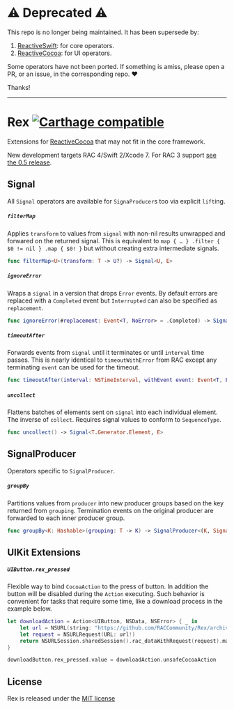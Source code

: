# ⚠️ Deprecated ⚠️ 

This repo is no longer being maintained. It has been supersede by: 

1. [ReactiveSwift](https://github.com/ReactiveCocoa/ReactiveSwift): for core operators.
2. [ReactiveCocoa](https://github.com/ReactiveCocoa/ReactiveCocoa): for UI operators.

Some operators have not been ported. If something is amiss, please open a PR, or an issue, in the corresponding repo. ❤️

Thanks!

--- 

# Rex [![Carthage compatible](https://img.shields.io/badge/Carthage-compatible-4BC51D.svg?style=flat)](https://github.com/Carthage/Carthage)
Extensions for [ReactiveCocoa](https://github.com/ReactiveCocoa/ReactiveCocoa) that may not fit in the core framework.

New development targets RAC 4/Swift 2/Xcode 7. For RAC 3 support [see the 0.5 
release](https://github.com/RACCommunity/Rex/releases/tag/v0.5.0).

## Signal
All `Signal` operators are available for `SignaProducer`s too via explicit `lift`ing.

##### `filterMap`
Applies `transform` to values from `signal` with non-nil results unwrapped and forwared on the returned signal. This is equivalent to `map { … } .filter { $0 != nil } .map { $0! }`  but without creating extra intermediate signals.

```swift
func filterMap<U>(transform: T -> U?) -> Signal<U, E>
```

##### `ignoreError`
Wraps a `signal` in a version that drops `Error` events. By default errors are replaced with a `Completed` event but `Interrupted` can also be specified as `replacement`.

```swift
func ignoreError(#replacement: Event<T, NoError> = .Completed) -> Signal<T, NoError>
```

##### `timeoutAfter`
Forwards events from `signal` until it terminates or until `interval` time passes. This is nearly identical to `timeoutWithError` from RAC except any terminating `event` can be used for the timeout.

```swift
func timeoutAfter(interval: NSTimeInterval, withEvent event: Event<T, E>, onScheduler scheduler: DateSchedulerType) -> Signal<T, E>
```

##### `uncollect`

Flattens batches of elements sent on `signal` into each individual element. The inverse of `collect`. Requires signal values to conform to `SequenceType`.

```swift
func uncollect() -> Signal<T.Generator.Element, E>
```


## SignalProducer
Operators specific to `SignalProducer`.

##### `groupBy`
Partitions values from `producer` into new producer groups based on the key returned from `grouping`. Termination events on the original producer are forwarded to each inner producer group.

```swift
func groupBy<K: Hashable>(grouping: T -> K) -> SignalProducer<(K, SignalProducer<T, E>), E>
```

## UIKit Extensions

##### `UIButton.rex_pressed`

Flexible way to bind `CocoaAction` to the press of button. In addition the button will be disabled during the `Action` executing. Such behavior is convenient for tasks that require some time, like a download process in the example below.

```swift
let downloadAction = Action<UIButton, NSData, NSError> { _ in
    let url = NSURL(string: "https://github.com/RACCommunity/Rex/archive/master.zip")
    let request = NSURLRequest(URL: url!)
    return NSURLSession.sharedSession().rac_dataWithRequest(request).map { $0.0 }
}

downloadButton.rex_pressed.value = downloadAction.unsafeCocoaAction
```

## License
Rex is released under the [MIT license](LICENSE)

